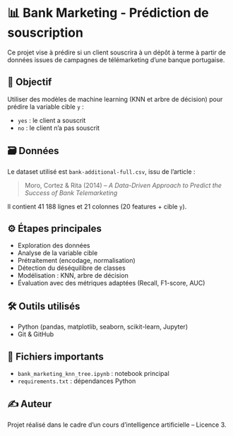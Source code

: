 # 📊 Bank Marketing - Prédiction de souscription

Ce projet vise à prédire si un client souscrira à un dépôt à terme à partir de données issues de campagnes de télémarketing d’une banque portugaise.

## 🧠 Objectif
Utiliser des modèles de machine learning (KNN et arbre de décision) pour prédire la variable cible `y` :
- `yes` : le client a souscrit
- `no` : le client n’a pas souscrit

## 🗃️ Données
Le dataset utilisé est `bank-additional-full.csv`, issu de l’article :
> Moro, Cortez & Rita (2014) – *A Data-Driven Approach to Predict the Success of Bank Telemarketing*

Il contient 41 188 lignes et 21 colonnes (20 features + cible `y`).

## ⚙️ Étapes principales
- Exploration des données
- Analyse de la variable cible
- Prétraitement (encodage, normalisation)
- Détection du déséquilibre de classes
- Modélisation : KNN, arbre de décision
- Évaluation avec des métriques adaptées (Recall, F1-score, AUC)

## 🛠️ Outils utilisés
- Python (pandas, matplotlib, seaborn, scikit-learn, Jupyter)
- Git & GitHub

## 📁 Fichiers importants
- `bank_marketing_knn_tree.ipynb` : notebook principal
- `requirements.txt` : dépendances Python

## ✍️ Auteur
Projet réalisé dans le cadre d’un cours d’intelligence artificielle – Licence 3.
